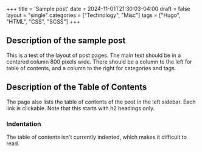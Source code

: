 +++
title = 'Sample post'
date = 2024-11-01T21:30:03-04:00
draft = false
layout = "single"
categories = ["Technology", "Misc"]
tags = ["Hugo", "HTML", "CSS", "SCSS"]
+++

## Description of the sample post

This is a test of the layout of post pages.  The main text should be in a centered column 800 pixels wide.  There should be a column to the left for table of contents, and a column to the right for categories and tags.

## Description of the Table of Contents

The page also lists the table of contents of the post in the left sidebar.  Each link is clickable.  Note that this starts with h2 headings only.

### Indentation

The table of contents isn't currently indented, which makes it difficult to read.